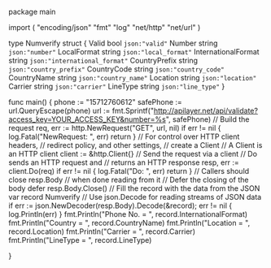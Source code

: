 package main

import (
	"encoding/json"
	"fmt"
	"log"
	"net/http"
	"net/url"
)

type Numverify struct {
	Valid               bool   `json:"valid"`
	Number              string `json:"number"`
	LocalFormat         string `json:"local_format"`
	InternationalFormat string `json:"international_format"`
	CountryPrefix       string `json:"country_prefix"`
	CountryCode         string `json:"country_code"`
	CountryName         string `json:"country_name"`
	Location            string `json:"location"`
	Carrier             string `json:"carrier"`
	LineType            string `json:"line_type"`
}

func main() {
	phone := "15712760612"
	safePhone := url.QueryEscape(phone)
	url := fmt.Sprintf("http://apilayer.net/api/validate?access_key=YOUR_ACCESS_KEY&number=%s", safePhone)
	// Build the request
	req, err := http.NewRequest("GET", url, nil)
	if err != nil {
		log.Fatal("NewRequest: ", err)
		return
	}
	// For control over HTTP client headers,
	// redirect policy, and other settings,
	// create a Client
	// A Client is an HTTP client
	client := &http.Client{}
	// Send the request via a client
	// Do sends an HTTP request and
	// returns an HTTP response
	resp, err := client.Do(req)
	if err != nil {
		log.Fatal("Do: ", err)
		return
	}
	// Callers should close resp.Body
	// when done reading from it
	// Defer the closing of the body
	defer resp.Body.Close()
	// Fill the record with the data from the JSON
	var record Numverify
	// Use json.Decode for reading streams of JSON data
	if err := json.NewDecoder(resp.Body).Decode(&record); err != nil {
		log.Println(err)
	}
	fmt.Println("Phone No. = ", record.InternationalFormat)
	fmt.Println("Country   = ", record.CountryName)
	fmt.Println("Location  = ", record.Location)
	fmt.Println("Carrier   = ", record.Carrier)
	fmt.Println("LineType  = ", record.LineType)

}